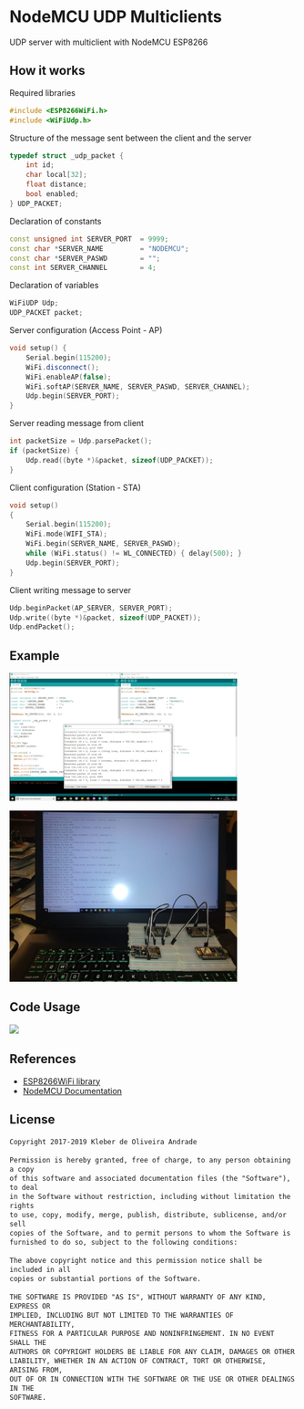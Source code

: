 # NodeMCU UDP Multiclients

UDP server with multiclient with NodeMCU ESP8266

## How it works

Required libraries

```cpp
#include <ESP8266WiFi.h>
#include <WiFiUdp.h>
```

Structure of the message sent between the client and the server

```cpp
typedef struct _udp_packet {
    int id;
    char local[32];
    float distance;
    bool enabled;
} UDP_PACKET;
```

Declaration of constants

```cpp
const unsigned int SERVER_PORT  = 9999;
const char *SERVER_NAME         = "NODEMCU";
const char *SERVER_PASWD        = "";
const int SERVER_CHANNEL        = 4;
```

Declaration of variables

```cpp
WiFiUDP Udp;
UDP_PACKET packet;
```

Server configuration (Access Point - AP)

```cpp
void setup() {
    Serial.begin(115200);
    WiFi.disconnect();
    WiFi.enableAP(false);
    WiFi.softAP(SERVER_NAME, SERVER_PASWD, SERVER_CHANNEL);
    Udp.begin(SERVER_PORT);
}
```

Server reading message from client

```cpp
int packetSize = Udp.parsePacket();
if (packetSize) {
    Udp.read((byte *)&packet, sizeof(UDP_PACKET));
}
```

Client configuration (Station - STA)

```cpp
void setup()
{
    Serial.begin(115200);
    WiFi.mode(WIFI_STA);
    WiFi.begin(SERVER_NAME, SERVER_PASWD);
    while (WiFi.status() != WL_CONNECTED) { delay(500); }
    Udp.begin(SERVER_PORT);
}
```

Client writing message to server

```cpp
Udp.beginPacket(AP_SERVER, SERVER_PORT);
Udp.write((byte *)&packet, sizeof(UDP_PACKET));
Udp.endPacket();
```

## Example

<p align="left">
  <img src="https://github.com/kleberandrade/nodemcu-udp-multiclient/blob/master/figures/sample_sw.jpeg" width="400"/>
</p>

<p align="left">
  <img src="https://github.com/kleberandrade/nodemcu-udp-multiclient/blob/master/figures/sample_hw.jpeg" width="400"/>
</p>

## Code Usage

[![](http://img.youtube.com/vi/j2EpkgpPG8g/0.jpg)](http://www.youtube.com/watch?v=j2EpkgpPG8g "")

## References

-  [ESP8266WiFi library](https://arduino-esp8266.readthedocs.io/en/latest/esp8266wifi/readme.html)
-  [NodeMCU Documentation](https://nodemcu.readthedocs.io/en/master/modules/wifi/#wifisetmode) 

## License

    Copyright 2017-2019 Kleber de Oliveira Andrade

    Permission is hereby granted, free of charge, to any person obtaining a copy
    of this software and associated documentation files (the "Software"), to deal
    in the Software without restriction, including without limitation the rights
    to use, copy, modify, merge, publish, distribute, sublicense, and/or sell
    copies of the Software, and to permit persons to whom the Software is
    furnished to do so, subject to the following conditions:

    The above copyright notice and this permission notice shall be included in all
    copies or substantial portions of the Software.

    THE SOFTWARE IS PROVIDED "AS IS", WITHOUT WARRANTY OF ANY KIND, EXPRESS OR
    IMPLIED, INCLUDING BUT NOT LIMITED TO THE WARRANTIES OF MERCHANTABILITY,
    FITNESS FOR A PARTICULAR PURPOSE AND NONINFRINGEMENT. IN NO EVENT SHALL THE
    AUTHORS OR COPYRIGHT HOLDERS BE LIABLE FOR ANY CLAIM, DAMAGES OR OTHER
    LIABILITY, WHETHER IN AN ACTION OF CONTRACT, TORT OR OTHERWISE, ARISING FROM,
    OUT OF OR IN CONNECTION WITH THE SOFTWARE OR THE USE OR OTHER DEALINGS IN THE
    SOFTWARE.